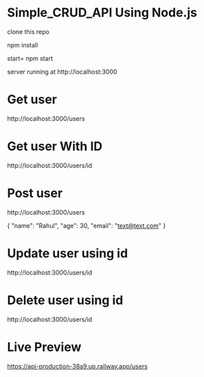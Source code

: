 
# Simple_CRUD_API Using Node.js

clone this repo

npm install

start= npm start

server running at http://localhost:3000

# Get user

http://localhost:3000/users

# Get user With ID

http://localhost:3000/users/id

# Post user

http://localhost:3000/users

{
  "name": "Rahul",
  "age": 30,
  "email": "text@text.com"
}

# Update user using id

http://localhost:3000/users/id

# Delete user using id

http://localhost:3000/users/id

# Live Preview

https://api-production-38a9.up.railway.app/users
